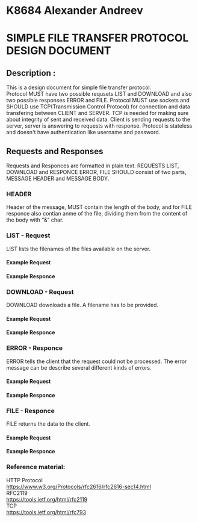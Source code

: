 # K8684 Alexander Andreev
# SIMPLE FILE TRANSFER PROTOCOL DESIGN DOCUMENT
## Description : 

This is a design document for simple file transfer protocol.  
Protocol MUST have two possible requsets LIST and DOWNLOAD and also two possible responses ERROR and FILE. Protocol MUST use sockets and SHOULD use TCP(Transmission Control Protocol) for connection and data transfering between CLIENT and SERVER. TCP is needed for making sure about integrity of sent and received data.  Client is sending requests to the server, server is answering to requests with response. Protocol is stateless and doesn't have authentication like username and password.  
  
## Requests and Responses
Requests and Responces are formatted in plain text. REQUESTS LIST, DOWNLOAD and RESPONCE ERROR, FILE SHOULD consist of two parts, MESSAGE HEADER and MESSAGE BODY. 

### HEADER  
Header of the message, MUST contain the length of the body, and for FILE responce also contian anme of the file, dividing them from the content of the body with "&" char.  

### LIST - Request  
LIST  lists the filenames of the files available on the server.  
  
#### Example Request
#### Example Responce

  
### DOWNLOAD - Request  
DOWNLOAD downloads a file. A filename has to be provided.  
  
#### Example Request  
#### Example Responce  

### ERROR - Responce  
ERROR tells the client that the request could not be processed. The error message can be describe several different kinds of errors.  
  
#### Example Request  
#### Example Responce  

### FILE - Responce  
FILE returns the data to the client.  
  
#### Example Request  
#### Example Responce  

### Reference material:  
HTTP Protocol  
https://www.w3.org/Protocols/rfc2616/rfc2616-sec14.html  
RFC2119  
https://tools.ietf.org/html/rfc2119  
TCP  
https://tools.ietf.org/html/rfc793
